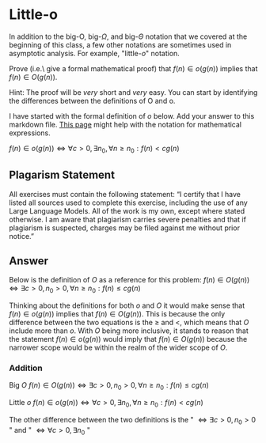 # Little-o

In addition to the big-O, big-$\Omega$, and big-$\Theta$ notation that
we covered at the beginning of this class, a few other notations are sometimes
used in asymptotic analysis.  For example, "little-$o$" notation.

Prove (i.e.\ give a formal mathematical proof) that $f(n)\in o(g(n))$ implies
that $f(n)\in O(g(n))$.

Hint: The proof will be *very* short and *very* easy. You can start by
identifying the differences between the definitions of O and o.

I have started with the formal definition of $o$ below. Add your answer to this
markdown file. [This
page](https://docs.github.com/en/get-started/writing-on-github/working-with-advanced-formatting/writing-mathematical-expressions)
might help with the notation for mathematical expressions.

$f(n)\in o(g(n)) \iff \forall c>0, \exists n_0, \forall n\ge n_0: f(n) < c g(n)$

## Plagarism Statement

All exercises must contain the following statement:
“I certify that I have listed all sources used to complete this exercise, including the use
of any Large Language Models. All of the work is my own, except where stated
otherwise. I am aware that plagiarism carries severe penalties and that if plagiarism is
suspected, charges may be filed against me without prior notice.”

## Answer

Below is the definition of $O$ as a reference for this problem:
$f(n)\in O(g(n)) \iff \exists c>0,n_0 >0, \forall n\ge n_0: f(n) \le c g(n)$

Thinking about the definitions for both $o$ and $O$ it would make sense that $f(n)\in o(g(n))$ implies that $f(n)\in O(g(n))$.
This is because the only difference between the two equations is the $\ge$ and $<$, which means that $O$ include more than $o$.
With $O$ being more inclusive, it stands to reason that the statement $f(n)\in o(g(n))$ would imply that $f(n)\in O(g(n))$
because the narrower scope would be within the realm of the wider scope of $O$.

### Addition
Big $O$     $f(n)\in O(g(n)) \iff \exists c>0,n_0 >0, \forall n\ge n_0: f(n) \le c g(n)$

Little $o$ $f(n)\in o(g(n)) \iff \forall c>0, \exists n_0, \forall n\ge n_0: f(n) < c g(n)$

The other difference between the two definitions is the " $\iff \exists c>0,n_0 >0$ " and " $\iff \forall c>0, \exists n_0$ "

